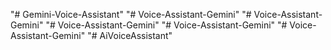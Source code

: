 "# Gemini-Voice-Assistant" 
"# Voice-Assistant-Gemini" 
"# Voice-Assistant-Gemini" 
"# Voice-Assistant-Gemini" 
"# Voice-Assistant-Gemini" 
"# Voice-Assistant-Gemini" 
"# AiVoiceAssistant" 
